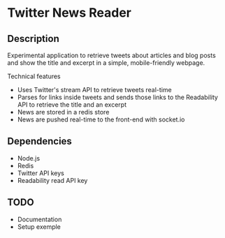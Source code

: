 Twitter News Reader
=======

## Description

Experimental application to retrieve tweets about articles and blog posts and show the title and excerpt in a simple, mobile-friendly webpage.

Technical features
* Uses Twitter's stream API to retrieve tweets real-time
* Parses for links inside tweets and sends those links to the Readability API to retrieve the title and an excerpt
* News are stored in a redis store
* News are pushed real-time to the front-end with socket.io


## Dependencies

* Node.js
* Redis
* Twitter API keys
* Readability read API key

## TODO

* Documentation
* Setup exemple
